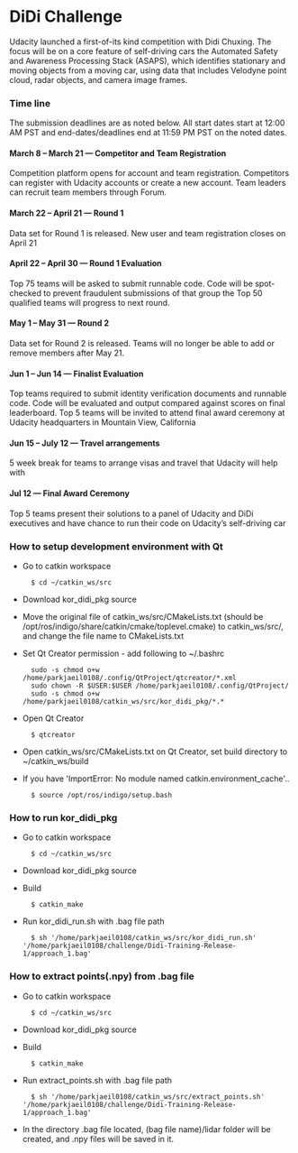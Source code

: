 # DiDi Challenge

Udacity launched a first-of-its kind competition with Didi Chuxing. The focus will be on a core feature of self-driving cars the Automated Safety and Awareness Processing Stack (ASAPS), which identifies stationary and moving objects from a moving car, using data that includes Velodyne point cloud, radar objects, and camera image frames.

### Time line

The submission deadlines are as noted below. All start dates start at 12:00 AM PST and end-dates/deadlines end at 11:59 PM PST on the noted dates.

#### March 8 – March 21 — Competitor and Team Registration

Competition platform opens for account and team registration. Competitors can register with Udacity accounts or create a new account. Team leaders can recruit team members through Forum.

#### March 22 – April 21 — Round 1

Data set for Round 1 is released. New user and team registration closes on April 21

#### April 22 – April 30 — Round 1 Evaluation

Top 75 teams will be asked to submit runnable code. Code will be spot-checked to prevent fraudulent submissions of that group the Top 50 qualified teams will progress to next round.

#### May 1 – May 31 — Round 2

Data set for Round 2 is released. Teams will no longer be able to add or remove members after May 21.

#### Jun 1 – Jun 14 — Finalist Evaluation

Top teams required to submit identity verification documents and runnable code. Code will be evaluated and output compared against scores on final leaderboard. Top 5 teams will be invited to attend final award ceremony at Udacity headquarters in Mountain View, California

#### Jun 15 – July 12 — Travel arrangements

5 week break for teams to arrange visas and travel that Udacity will help with

#### Jul 12 — Final Award Ceremony

Top 5 teams present their solutions to a panel of Udacity and DiDi executives and have chance to run their code on Udacity’s self-driving car

### How to setup development environment with Qt
* Go to catkin workspace

        $ cd ~/catkin_ws/src

* Download kor_didi_pkg source
* Move the original file of catkin_ws/src/CMakeLists.txt (should be /opt/ros/indigo/share/catkin/cmake/toplevel.cmake) to catkin_ws/src/, and change the file name to CMakeLists.txt
* Set Qt Creator permission - add following to ~/.bashrc

        sudo -s chmod o+w /home/parkjaeil0108/.config/QtProject/qtcreator/*.xml
        sudo chown -R $USER:$USER /home/parkjaeil0108/.config/QtProject/
        sudo -s chmod o+w /home/parkjaeil0108/catkin_ws/src/kor_didi_pkg/*.*

* Open Qt Creator

        $ qtcreator

* Open catkin_ws/src/CMakeLists.txt on Qt Creator, set build directory to ~/catkin_ws/build
* If you have 'ImportError: No module named catkin.environment_cache'..

	
        $ source /opt/ros/indigo/setup.bash

### How to run kor_didi_pkg
* Go to catkin workspace

        $ cd ~/catkin_ws/src

* Download kor_didi_pkg source
* Build

        $ catkin_make

* Run kor_didi_run.sh with .bag file path

        $ sh '/home/parkjaeil0108/catkin_ws/src/kor_didi_run.sh' '/home/parkjaeil0108/challenge/Didi-Training-Release-1/approach_1.bag'

### How to extract points(.npy) from .bag file
* Go to catkin workspace

        $ cd ~/catkin_ws/src

* Download kor_didi_pkg source
* Build

        $ catkin_make

* Run extract_points.sh with .bag file path

        $ sh '/home/parkjaeil0108/catkin_ws/src/extract_points.sh' '/home/parkjaeil0108/challenge/Didi-Training-Release-1/approach_1.bag'

* In the directory .bag file located, (bag file name)/lidar folder will be created, and .npy files will be saved in it.

